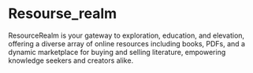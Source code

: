 # Resourse_realm
ResourceRealm is your gateway to exploration, education, and elevation, offering a diverse array of online resources including books, PDFs, and a dynamic marketplace for buying and selling literature, empowering knowledge seekers and creators alike.

